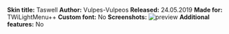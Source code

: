 **Skin title:** Taswell
**Author:** Vulpes-Vulpeos
**Released:** 24.05.2019
**Made for:** TWiLightMenu++
**Custom font:** No
**Screenshots:**
![preview](https://github.com/DS-Homebrew/twlmenu-extras/raw/master/_nds/TWiLightMenu/akmenu/themes/Taswell/Preview.jpg)
**Additional features:**
No